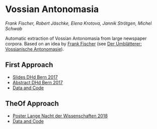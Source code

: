 
# Vossian Antonomasia

*Frank Fischer, Robert Jäschke, Elena Krotova, Jannik Strötgen, Michel Schwab*

Automatic extraction of Vossian Antonomasia from large newspaper
corpora. Based on an idea by [Frank
Fischer](https://twitter.com/umblaetterer) (see [Der Umblätterer:
Vossianische
Antonomasie](http://www.umblaetterer.de/datenzentrum/vossianische-antonomasien.html)).

## First Approach
- [Slides DHd Bern 2017](https://lehkost.github.io/slides/2017-bern/)
- [Abstract DHd Bern
	  2017](http://www.dhd2017.ch/wp-content/uploads/2017/02/Abstractband_ergaenzt.pdf#page=122)
- [Data and Code](first)

## TheOf Approach
- [Poster Lange Nacht der Wissenschaften 2018](https://doi.org/10.6084%2fm9.figshare.6531140)
- [Data and Code](https://github.com/weltliteratur/vossanto/tree/master/theof)
